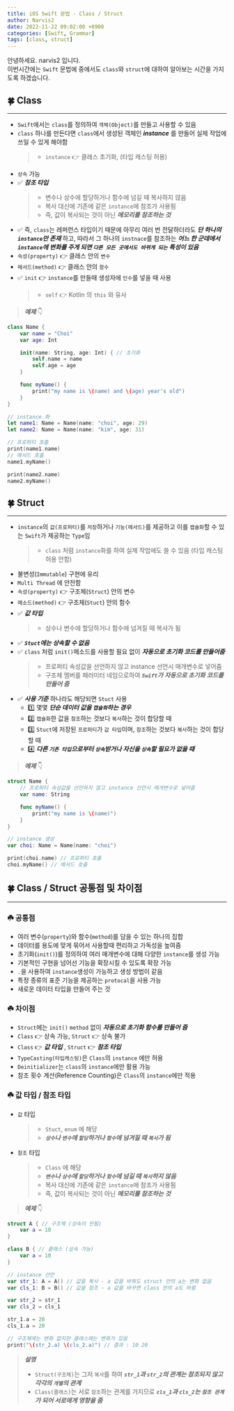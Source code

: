 ```yaml
---
title: iOS Swift 문법 - Class / Struct
author: Narvis2
date: 2022-11-22 09:02:00 +0900
categories: [Swift, Grammar]
tags: [class, struct]
---
```


안녕하세요. narvis2 입니다.  
이번시간에는 `Swift` 문법에 중에서도 `class`와 `struct`에 대하여 알아보는 시간을 가지도록 하겠습니다.

## 🍀 Class

---

- `Swift`에서는 `class`를 정의하여 `객체(Object)`를 만들고 사용할 수 있음
- `class` 하나를 만든다면 `class`에서 생성된 객체인 **_instance_** 를 만들어 실제 작업에 쓰일 수 있게 해야함
  > - `instance` 👉 클래스 초기화, (타입 캐스팅 허용)
- `상속` 가능
- ✅ **_참조 타입_**
  > - 변수나 상수에 할당하거나 함수에 넘길 때 복사하지 않음
  > - 복사 대신에 기존에 같은 `instance`에 참조가 사용됨
  > - 즉, 값이 복사되는 것이 아닌 **_메모리를 참조하는 것_**
- ✅ 즉, `class`는 레퍼런스 타입이기 때문에 아무리 여러 번 전달하더라도 **_단 하나의 `instance`만 존재_** 하고, 따라서 그 하나의 `instnace`를 참조하는 **_어느 한 군데에서 `instance`에 변화를 주게 되면 `다른 모든 곳에서도 바뀌게 되는` 특성이 있음_**
- `속성(property)` 👉 클래스 안의 `변수`
- `메서드(method)` 👉 클래스 안의 `함수`
- ✅ `init` 👉 `instance`를 만들때 생성자에 `인수`를 넣을 때 사용
  > - `self` 👉 Kotlin 의 `this` 와 유사

> **_예제_** 👇

```swift
class Name {
    var name = "Choi"
    var age: Int

    init(name: String, age: Int) { // 초기화
        self.name = name
        self.age = age
    }

    func myName() {
        print("my name is \(name) and \(age) year's old")
    }
}

// instance 화
let name1: Name = Name(name: "choi", age: 29)
let name2: Name = Name(name: "kim", age: 31)

// 프로퍼티 호출
print(name1.name)
// 메서드 호출
name1.myName()

print(name2.name)
name2.myName()
```

## 🍀 Struct

---

- `instance`의 `값(프로퍼티)`를 `저장`하거나 `기능(메서드)`를 제공하고 이를 `캡슐화`할 수 있는 `Swift`가 제공하는 `Type`임
  > - `class` 처럼 `instance`화를 하여 실제 작업에도 쓸 수 있음 (타입 캐스팅 허용 안함)
- 불변성(`Immutable`) 구현에 유리
- `Multi Thread` 에 안전함
- `속성(property)` 👉 구조체(`Struct`) 안의 변수
- `메소드(method)` 👉 구조체(`Stuct`) 안의 함수
- ✅ **_값 타입_**
  > - 상수나 변수에 할당하거나 함수에 넘겨질 때 복사가 됨
- ✅ **_`Stuct`에는 상속할 수 없음_**
- ✅ `class` 처럼 `init()`메소드를 사용할 필요 없이 **_자동으로 초기화 코드를 만들어줌_**
  > - 프로퍼티 속성값을 선언하지 않고 instance 선언시 매개변수로 넣어줌
  > - 구조체 멤버를 패러미터 네임으로하여 **_`Swift`가 자동으로 초기화 코드를 만들어 줌_**
- ✅ **_사용 기준_** 하나라도 해당되면 `Stuct` 사용
  - 1️⃣ 몇몇 **_단순 데이터 값을 `캡슐화`하는 경우_**
  - 2️⃣ `캡슐화`한 값을 `참조`하는 것보다 `복사`하는 것이 합당할 때
  - 3️⃣ `Stuct`에 저장된 `프로퍼티`가 `값 타입`이며, `참조`하는 것보다 `복사`하는 것이 합당할 때
  - 4️⃣ **_다른 `기존 타입`으로부터 `상속`받거나 자신을 `상속`할 필요가 없을 때_**

> **_예제_** 👇

```swift
struct Name {
    // 프로퍼티 속성값을 선언하지 않고 instance 선언시 매개변수로 넣어줌
    var name: String

    func myName() {
        print("my name is \(name)")
    }
}

// instance 생성
var choi: Name = Name(name: "choi")

print(choi.name) // 프로퍼티 호출
choi.myName() // 메서드 호출
```

## 🍀 Class / Struct 공통점 및 차이점

---

### ☘️ 공통점

- 여러 변수(`property`)와 함수(`method`)를 담을 수 있는 하나의 집합
- 데이터를 용도에 맞게 묶어서 사용할때 편리하고 가독성을 높여줌
- 초기화(`init()`)를 정의하여 여러 매개변수에 대해 다양한 `instance`를 생성 가능
- 기본적인 구현을 넘어선 기능을 확장시킬 수 있도록 확장 가능
- `.`을 사용하여 `instance`생성이 가능하고 생성 방법이 같음
- 특정 종류의 표준 기능을 제공하는 `protocal`을 사용 가능
- 새로운 데이터 타입을 만들어 주는 것

### ☘️ 차이점

- `Struct`에는 `init()` `method` 없이 **_자동으로 초기화 함수를 만들어 줌_**
- `Class` 👉 상속 가능, `Struct` 👉 상속 불가
- `Class` 👉 **_값 타입_** , `Struct` 👉 **_참조 타입_**
- `TypeCasting(타입캐스팅)`은 `Class`의 `instance` 에만 허용
- `Deinitializer`는 `class`의 `instance`에만 활용 가능
- 참조 횟수 계산(Reference Counting)은 `Class`의 `instance`에만 적용

### ☘️ 값 타입 / 참조 타입

- `값` 타입
  > - `Stuct`, `enum` 에 해당
  > - **_`상수`나 `변수`에 `할당`하거나 `함수`에 넘겨질 때 `복사`가 됨_**
- `참조` 타입
  > - `Class` 에 해당
  > - **_`변수`나 `상수`에 `할당`하거나 `함수`에 넘길 때 `복사`하지 않음_**
  > - 복사 대신에 기존에 같은 `instance`에 참조가 사용됨
  > - 즉, 값이 복사되는 것이 아닌 **_메모리를 참조하는 것_**

> **_예제_** 👇

```swift
struct A { // 구조체 (상속이 안됨)
    var a = 10
}

class B { // 클래스 (상속 가능)
    var a = 10
}

// instance 선언
var str_1: A = A() // 값을 복사 - a 값을 바꿔도 struct 안의 a는 변화 없음
var cls_1: B = B() // 값을 참조 - a 값을 바꾸면 class 안의 a도 바뀜

var str_2 = str_1
var cls_2 = cls_1

str_1.a = 20
cls_1.a = 20

// 구조체에는 변화 없지만 클래스에는 변화가 있음
print("\(str_2.a) \(cls_2.a)") // 결과 : 10 20
```

> **_설명_**
>
> - `Struct(구조체)`는 그저 `복사`를 하여 **_`str_1`과 `str_2`의 관계는 참조되지 않고 각각의 `개별`의 관계_**
> - `Class(클래스)`는 서로 `참조`하는 관계를 가지므로 **_`cls_1`과 `cls_2`는 `참조 관계`가 되어 서로에게 영향을 줌_**
